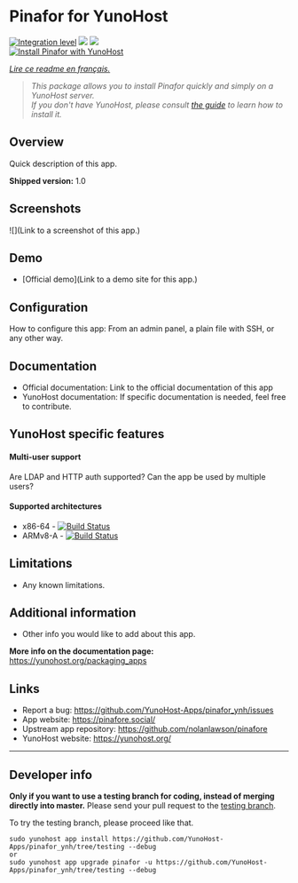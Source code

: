 # Pinafor for YunoHost

[![Integration level](https://dash.yunohost.org/integration/pinafor.svg)](https://dash.yunohost.org/appci/app/pinafor) ![](https://ci-apps.yunohost.org/ci/badges/pinafor.status.svg) ![](https://ci-apps.yunohost.org/ci/badges/pinafor.maintain.svg)  
[![Install Pinafor with YunoHost](https://install-app.yunohost.org/install-with-yunohost.svg)](https://install-app.yunohost.org/?app=pinafor)

*[Lire ce readme en français.](./README_fr.md)*

> *This package allows you to install Pinafor quickly and simply on a YunoHost server.  
If you don't have YunoHost, please consult [the guide](https://yunohost.org/#/install) to learn how to install it.*

## Overview
Quick description of this app.

**Shipped version:** 1.0

## Screenshots

![](Link to a screenshot of this app.)

## Demo

* [Official demo](Link to a demo site for this app.)

## Configuration

How to configure this app: From an admin panel, a plain file with SSH, or any other way.

## Documentation

 * Official documentation: Link to the official documentation of this app
 * YunoHost documentation: If specific documentation is needed, feel free to contribute.

## YunoHost specific features

#### Multi-user support

Are LDAP and HTTP auth supported?
Can the app be used by multiple users?

#### Supported architectures

* x86-64 - [![Build Status](https://ci-apps.yunohost.org/ci/logs/pinafor%20%28Apps%29.svg)](https://ci-apps.yunohost.org/ci/apps/pinafor/)
* ARMv8-A - [![Build Status](https://ci-apps-arm.yunohost.org/ci/logs/pinafor%20%28Apps%29.svg)](https://ci-apps-arm.yunohost.org/ci/apps/pinafor/)

## Limitations

* Any known limitations.

## Additional information

* Other info you would like to add about this app.

**More info on the documentation page:**  
https://yunohost.org/packaging_apps

## Links

 * Report a bug: https://github.com/YunoHost-Apps/pinafor_ynh/issues
 * App website: https://pinafore.social/
 * Upstream app repository: https://github.com/nolanlawson/pinafore
 * YunoHost website: https://yunohost.org/

---

## Developer info

**Only if you want to use a testing branch for coding, instead of merging directly into master.**
Please send your pull request to the [testing branch](https://github.com/YunoHost-Apps/pinafor_ynh/tree/testing).

To try the testing branch, please proceed like that.
```
sudo yunohost app install https://github.com/YunoHost-Apps/pinafor_ynh/tree/testing --debug
or
sudo yunohost app upgrade pinafor -u https://github.com/YunoHost-Apps/pinafor_ynh/tree/testing --debug
```
